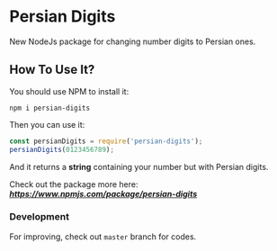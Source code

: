 
# Persian Digits
New NodeJs package for changing number digits to Persian ones.

## How To Use It?
You should use NPM to install it:
```
npm i persian-digits
```
Then you can use it:
```javascript
const persianDigits = require('persian-digits');
persianDigits(0123456789);
```
And it returns a **string** containing your number but with Persian digits.

Check out the package more here: ***https://www.npmjs.com/package/persian-digits***

### Development
For improving, check out `master` branch for codes.
